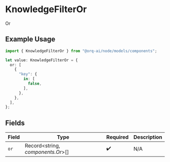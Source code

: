 # KnowledgeFilterOr

Or

## Example Usage

```typescript
import { KnowledgeFilterOr } from "@orq-ai/node/models/components";

let value: KnowledgeFilterOr = {
  or: [
    {
      "key": {
        in: [
          false,
        ],
      },
    },
  ],
};
```

## Fields

| Field                             | Type                              | Required                          | Description                       |
| --------------------------------- | --------------------------------- | --------------------------------- | --------------------------------- |
| `or`                              | Record<string, *components.Or*>[] | :heavy_check_mark:                | N/A                               |